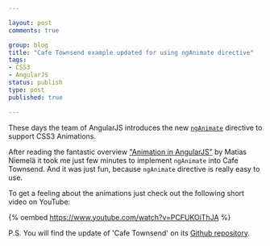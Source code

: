 ```yaml
--- 

layout: post
comments: true

group: blog
title: "Cafe Townsend example updated for using ngAnimate directive"
tags: 
- CSS3
- AngularJS
status: publish
type: post
published: true

---
```


These days the team of AngularJS introduces the new [`ngAnimate`](http://code.angularjs.org/1.1.4/docs/api/ng.directive:ngAnimate) directive to support CSS3 Animations.

After reading the fantastic overview ["Animation in AngularJS"](http://www.yearofmoo.com/2013/04/animation-in-angularjs.html) by Matias Niemelä
it took me just few minutes to implement `ngAnimate` into Cafe Townsend. And it was just fun, because `ngAnimate`
directive is really easy to use.

To get a feeling about the animations just check out the following short video on YouTube:

<!--more-->

{% oembed https://www.youtube.com/watch?v=PCFUKOiThJA %}

P.S. You will find the update of 'Cafe Townsend' on its [Github repository](https://github.com/sectore/CafeTownsend-Angular-Rails).